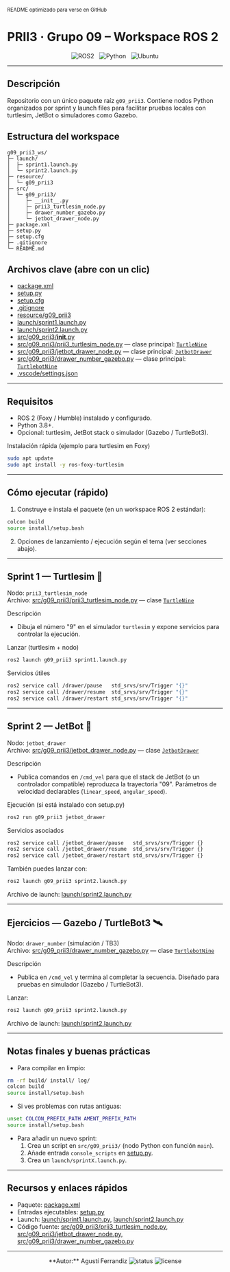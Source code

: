 <sub>README optimizado para verse en GitHub</sub>

# PRII3 · Grupo 09 – Workspace ROS 2

<div align="center">
  <!-- Badges centrados -->
  <img alt="ROS2" src="https://img.shields.io/badge/ROS2-Foxy%20%7C%20Humble-blue?logo=ros2" />
  &nbsp;
  <img alt="Python" src="https://img.shields.io/badge/Python-3.8%2B-blue.svg?logo=python" />
  &nbsp;
  <img alt="Ubuntu" src="https://img.shields.io/badge/Ubuntu-20.04%2F22.04-orange?logo=ubuntu" />
</div>

---

Descripción
---
Repositorio con un único paquete raíz `g09_prii3`. Contiene nodos Python organizados por sprint y launch files para facilitar pruebas locales con turtlesim, JetBot o simuladores como Gazebo.

Estructura del workspace
---
```
g09_prii3_ws/
├─ launch/
│  ├─ sprint1.launch.py
│  └─ sprint2.launch.py
├─ resource/
│  └─ g09_prii3
├─ src/
│  └─ g09_prii3/
│     ├─ __init__.py
│     ├─ prii3_turtlesim_node.py
│     ├─ drawer_number_gazebo.py
│     └─ jetbot_drawer_node.py
├─ package.xml
├─ setup.py
├─ setup.cfg
├─ .gitignore
└─ README.md
```

Archivos clave (abre con un clic)
---
- [package.xml](package.xml)  
- [setup.py](setup.py)  
- [setup.cfg](setup.cfg)  
- [.gitignore](.gitignore)  
- [resource/g09_prii3](resource/g09_prii3)  
- [launch/sprint1.launch.py](launch/sprint1.launch.py)  
- [launch/sprint2.launch.py](launch/sprint2.launch.py)  
- [src/g09_prii3/__init__.py](src/g09_prii3/__init__.py)  
- [src/g09_prii3/prii3_turtlesim_node.py](src/g09_prii3/prii3_turtlesim_node.py) — clase principal: [`TurtleNine`](src/g09_prii3/prii3_turtlesim_node.py)  
- [src/g09_prii3/jetbot_drawer_node.py](src/g09_prii3/jetbot_drawer_node.py) — clase principal: [`JetbotDrawer`](src/g09_prii3/jetbot_drawer_node.py)  
- [src/g09_prii3/drawer_number_gazebo.py](src/g09_prii3/drawer_number_gazebo.py) — clase principal: [`TurtlebotNine`](src/g09_prii3/drawer_number_gazebo.py)  
- [.vscode/settings.json](.vscode/settings.json)

---

Requisitos
---
- ROS 2 (Foxy / Humble) instalado y configurado.
- Python 3.8+.
- Opcional: turtlesim, JetBot stack o simulador (Gazebo / TurtleBot3).

Instalación rápida (ejemplo para turtlesim en Foxy)
```bash
sudo apt update
sudo apt install -y ros-foxy-turtlesim
```

---

Cómo ejecutar (rápido)
---
1. Construye e instala el paquete (en un workspace ROS 2 estándar):
```bash
colcon build
source install/setup.bash
```

2. Opciones de lanzamiento / ejecución según el tema (ver secciones abajo).

---

Sprint 1 — Turtlesim 🐢
---
Nodo: `prii3_turtlesim_node`  
Archivo: [src/g09_prii3/prii3_turtlesim_node.py](src/g09_prii3/prii3_turtlesim_node.py) — clase [`TurtleNine`](src/g09_prii3/prii3_turtlesim_node.py)

Descripción
- Dibuja el número "9" en el simulador `turtlesim` y expone servicios para controlar la ejecución.

Lanzar (turtlesim + nodo)
```bash
ros2 launch g09_prii3 sprint1.launch.py
```

Servicios útiles
```bash
ros2 service call /drawer/pause   std_srvs/srv/Trigger "{}"
ros2 service call /drawer/resume  std_srvs/srv/Trigger "{}"
ros2 service call /drawer/restart std_srvs/srv/Trigger "{}"
```

---

Sprint 2 — JetBot 🤖
---
Nodo: `jetbot_drawer`  
Archivo: [src/g09_prii3/jetbot_drawer_node.py](src/g09_prii3/jetbot_drawer_node.py) — clase [`JetbotDrawer`](src/g09_prii3/jetbot_drawer_node.py)

Descripción
- Publica comandos en `/cmd_vel` para que el stack de JetBot (o un controlador compatible) reproduzca la trayectoria "09". Parámetros de velocidad declarables (`linear_speed`, `angular_speed`).

Ejecución (si está instalado con setup.py)
```bash
ros2 run g09_prii3 jetbot_drawer
```

Servicios asociados
```bash
ros2 service call /jetbot_drawer/pause   std_srvs/srv/Trigger {}
ros2 service call /jetbot_drawer/resume  std_srvs/srv/Trigger {}
ros2 service call /jetbot_drawer/restart std_srvs/srv/Trigger {}
```

También puedes lanzar con:
```bash
ros2 launch g09_prii3 sprint2.launch.py
```
Archivo de launch: [launch/sprint2.launch.py](launch/sprint2.launch.py)

---

Ejercicios — Gazebo / TurtleBot3 🛰️
---
Nodo: `drawer_number` (simulación / TB3)  
Archivo: [src/g09_prii3/drawer_number_gazebo.py](src/g09_prii3/drawer_number_gazebo.py) — clase [`TurtlebotNine`](src/g09_prii3/drawer_number_gazebo.py)

Descripción
- Publica en `/cmd_vel` y termina al completar la secuencia. Diseñado para pruebas en simulador (Gazebo / TurtleBot3).

Lanzar:
```bash
ros2 launch g09_prii3 sprint2.launch.py
```
Archivo de launch: [launch/sprint2.launch.py](launch/sprint2.launch.py)

---

Notas finales y buenas prácticas
---
- Para compilar en limpio:
```bash
rm -rf build/ install/ log/
colcon build
source install/setup.bash
```
- Si ves problemas con rutas antiguas:
```bash
unset COLCON_PREFIX_PATH AMENT_PREFIX_PATH
source install/setup.bash
```
- Para añadir un nuevo sprint:
  1. Crea un script en `src/g09_prii3/` (nodo Python con función `main`).
  2. Añade entrada `console_scripts` en [setup.py](setup.py).
  3. Crea un `launch/sprintX.launch.py`.

---

Recursos y enlaces rápidos
---
- Paquete: [package.xml](package.xml)  
- Entradas ejecutables: [setup.py](setup.py)  
- Launch: [launch/sprint1.launch.py](launch/sprint1.launch.py), [launch/sprint2.launch.py](launch/sprint2.launch.py)  
- Código fuente: [src/g09_prii3/prii3_turtlesim_node.py](src/g09_prii3/prii3_turtlesim_node.py), [src/g09_prii3/jetbot_drawer_node.py](src/g09_prii3/jetbot_drawer_node.py), [src/g09_prii3/drawer_number_gazebo.py](src/g09_prii3/drawer_number_gazebo.py)

---

<center>
**Autor:** Agustí Ferrandiz

<img alt="status" src="https://img.shields.io/badge/status-active-brightgreen" /> 
<img alt="license" src="https://img.shields.io/badge/license-MIT-blue" />
</center>

